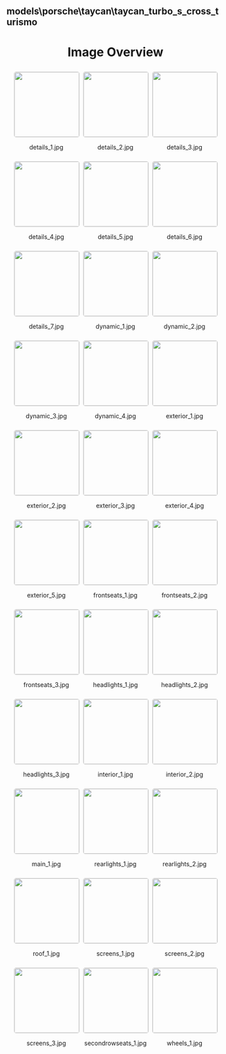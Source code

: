 ## models\porsche\taycan\taycan_turbo_s_cross_turismo
<style>
    .image-gallery {
        display: flex;
        flex-wrap: wrap;
        gap: 10px;
        justify-content: center;
        padding: 10px;
    }
    .image-gallery img {
        width: 150px;
        height: auto;
        border: 1px solid #ddd;
        border-radius: 5px;
    }
    .image-gallery div {
        flex: 1 1 calc(33.333% - 20px); /* Three images per row on large screens */
        max-width: 150px;
        text-align: center;
    }
    @media (max-width: 768px) {
        .image-gallery div {
            flex: 1 1 calc(50% - 20px); /* Two images per row on medium screens */
        }
    }
    @media (max-width: 480px) {
        .image-gallery div {
            flex: 1 1 100%; /* One image per row on small screens */
        }
    }
</style>
<h1 style ="text-align: center;"> Image Overview </h1> <div class="image-gallery">
<div>
<img src="https://media.evkx.net/multimedia/models/porsche/taycan/taycan_turbo_s_cross_turismo/details_1_st.jpg">
<p>details_1.jpg</p>
</div>
<div>
<img src="https://media.evkx.net/multimedia/models/porsche/taycan/taycan_turbo_s_cross_turismo/details_2_st.jpg">
<p>details_2.jpg</p>
</div>
<div>
<img src="https://media.evkx.net/multimedia/models/porsche/taycan/taycan_turbo_s_cross_turismo/details_3_st.jpg">
<p>details_3.jpg</p>
</div>
<div>
<img src="https://media.evkx.net/multimedia/models/porsche/taycan/taycan_turbo_s_cross_turismo/details_4_st.jpg">
<p>details_4.jpg</p>
</div>
<div>
<img src="https://media.evkx.net/multimedia/models/porsche/taycan/taycan_turbo_s_cross_turismo/details_5_st.jpg">
<p>details_5.jpg</p>
</div>
<div>
<img src="https://media.evkx.net/multimedia/models/porsche/taycan/taycan_turbo_s_cross_turismo/details_6_st.jpg">
<p>details_6.jpg</p>
</div>
<div>
<img src="https://media.evkx.net/multimedia/models/porsche/taycan/taycan_turbo_s_cross_turismo/details_7_st.jpg">
<p>details_7.jpg</p>
</div>
<div>
<img src="https://media.evkx.net/multimedia/models/porsche/taycan/taycan_turbo_s_cross_turismo/dynamic_1_st.jpg">
<p>dynamic_1.jpg</p>
</div>
<div>
<img src="https://media.evkx.net/multimedia/models/porsche/taycan/taycan_turbo_s_cross_turismo/dynamic_2_st.jpg">
<p>dynamic_2.jpg</p>
</div>
<div>
<img src="https://media.evkx.net/multimedia/models/porsche/taycan/taycan_turbo_s_cross_turismo/dynamic_3_st.jpg">
<p>dynamic_3.jpg</p>
</div>
<div>
<img src="https://media.evkx.net/multimedia/models/porsche/taycan/taycan_turbo_s_cross_turismo/dynamic_4_st.jpg">
<p>dynamic_4.jpg</p>
</div>
<div>
<img src="https://media.evkx.net/multimedia/models/porsche/taycan/taycan_turbo_s_cross_turismo/exterior_1_st.jpg">
<p>exterior_1.jpg</p>
</div>
<div>
<img src="https://media.evkx.net/multimedia/models/porsche/taycan/taycan_turbo_s_cross_turismo/exterior_2_st.jpg">
<p>exterior_2.jpg</p>
</div>
<div>
<img src="https://media.evkx.net/multimedia/models/porsche/taycan/taycan_turbo_s_cross_turismo/exterior_3_st.jpg">
<p>exterior_3.jpg</p>
</div>
<div>
<img src="https://media.evkx.net/multimedia/models/porsche/taycan/taycan_turbo_s_cross_turismo/exterior_4_st.jpg">
<p>exterior_4.jpg</p>
</div>
<div>
<img src="https://media.evkx.net/multimedia/models/porsche/taycan/taycan_turbo_s_cross_turismo/exterior_5_st.jpg">
<p>exterior_5.jpg</p>
</div>
<div>
<img src="https://media.evkx.net/multimedia/models/porsche/taycan/taycan_turbo_s_cross_turismo/frontseats_1_st.jpg">
<p>frontseats_1.jpg</p>
</div>
<div>
<img src="https://media.evkx.net/multimedia/models/porsche/taycan/taycan_turbo_s_cross_turismo/frontseats_2_st.jpg">
<p>frontseats_2.jpg</p>
</div>
<div>
<img src="https://media.evkx.net/multimedia/models/porsche/taycan/taycan_turbo_s_cross_turismo/frontseats_3_st.jpg">
<p>frontseats_3.jpg</p>
</div>
<div>
<img src="https://media.evkx.net/multimedia/models/porsche/taycan/taycan_turbo_s_cross_turismo/headlights_1_st.jpg">
<p>headlights_1.jpg</p>
</div>
<div>
<img src="https://media.evkx.net/multimedia/models/porsche/taycan/taycan_turbo_s_cross_turismo/headlights_2_st.jpg">
<p>headlights_2.jpg</p>
</div>
<div>
<img src="https://media.evkx.net/multimedia/models/porsche/taycan/taycan_turbo_s_cross_turismo/headlights_3_st.jpg">
<p>headlights_3.jpg</p>
</div>
<div>
<img src="https://media.evkx.net/multimedia/models/porsche/taycan/taycan_turbo_s_cross_turismo/interior_1_st.jpg">
<p>interior_1.jpg</p>
</div>
<div>
<img src="https://media.evkx.net/multimedia/models/porsche/taycan/taycan_turbo_s_cross_turismo/interior_2_st.jpg">
<p>interior_2.jpg</p>
</div>
<div>
<img src="https://media.evkx.net/multimedia/models/porsche/taycan/taycan_turbo_s_cross_turismo/main_1_st.jpg">
<p>main_1.jpg</p>
</div>
<div>
<img src="https://media.evkx.net/multimedia/models/porsche/taycan/taycan_turbo_s_cross_turismo/rearlights_1_st.jpg">
<p>rearlights_1.jpg</p>
</div>
<div>
<img src="https://media.evkx.net/multimedia/models/porsche/taycan/taycan_turbo_s_cross_turismo/rearlights_2_st.jpg">
<p>rearlights_2.jpg</p>
</div>
<div>
<img src="https://media.evkx.net/multimedia/models/porsche/taycan/taycan_turbo_s_cross_turismo/roof_1_st.jpg">
<p>roof_1.jpg</p>
</div>
<div>
<img src="https://media.evkx.net/multimedia/models/porsche/taycan/taycan_turbo_s_cross_turismo/screens_1_st.jpg">
<p>screens_1.jpg</p>
</div>
<div>
<img src="https://media.evkx.net/multimedia/models/porsche/taycan/taycan_turbo_s_cross_turismo/screens_2_st.jpg">
<p>screens_2.jpg</p>
</div>
<div>
<img src="https://media.evkx.net/multimedia/models/porsche/taycan/taycan_turbo_s_cross_turismo/screens_3_st.jpg">
<p>screens_3.jpg</p>
</div>
<div>
<img src="https://media.evkx.net/multimedia/models/porsche/taycan/taycan_turbo_s_cross_turismo/secondrowseats_1_st.jpg">
<p>secondrowseats_1.jpg</p>
</div>
<div>
<img src="https://media.evkx.net/multimedia/models/porsche/taycan/taycan_turbo_s_cross_turismo/wheels_1_st.jpg">
<p>wheels_1.jpg</p>
</div>
</div>
